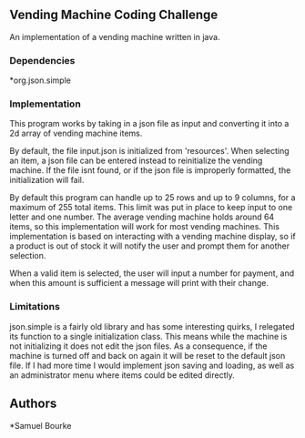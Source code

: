## Vending Machine Coding Challenge

An implementation of a vending machine written in java.

### Dependencies

*org.json.simple

### Implementation

This program works by taking in a json file as input and converting it into a 2d array of vending machine items.

By default, the file input.json is initialized from 'resources'. When selecting an item, a json file can be entered instead to reinitialize the vending machine. If the file isnt found, or if the json file is improperly formatted, the initialization will fail.

By default this program can handle up to 25 rows and up to 9 columns, for a maximum of 255 total items. This limit was put in place to keep input to one letter and one number. The average vending machine holds around 64 items, so this implementation will work for most vending machines.
This implementation is based on interacting with a vending machine display, so if a product is out of stock it will notify the user and prompt them for another selection. 

When a valid item is selected, the user will input a number for payment, and when this amount is sufficient a message will print with their change.

### Limitations 

json.simple is a fairly old library and has some interesting quirks, I relegated its function to a single initialization class. This means while the machine is not initializing it does not edit the json files. As a consequence, if the machine is turned off and back on again it will be reset to the default json file. If I had more time I would implement json saving and loading, as well as an administrator menu where items could be edited directly.


## Authors

*Samuel Bourke

